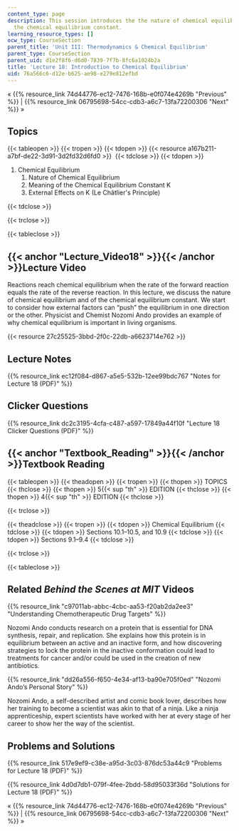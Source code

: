 ```yaml
---
content_type: page
description: This session introduces the the nature of chemical equilibrium and of
  the chemical equilibrium constant.
learning_resource_types: []
ocw_type: CourseSection
parent_title: 'Unit III: Thermodynamics & Chemical Equilibrium'
parent_type: CourseSection
parent_uid: d1e2f8f6-d6d0-7839-7f7b-8fc6a1024b2a
title: 'Lecture 18: Introduction to Chemical Equilibrium'
uid: 76a566c6-d12e-b625-ae98-e279e812efbd
---
```


« {{% resource_link 74d44776-ec12-7476-168b-e0f074e4269b "Previous" %}} | {{% resource_link 06795698-54cc-cdb3-a6c7-13fa72200306 "Next" %}} »

Topics
------

{{< tableopen >}}
{{< tropen >}}
{{< tdopen >}}
{{< resource a167b211-a7bf-de22-3d91-3d2fd32d6fd0 >}} 
{{< tdclose >}}
{{< tdopen >}}


1.  Chemical Equilibrium
    1.  Nature of Chemical Equilibrium
    2.  Meaning of the Chemical Equilibrium Constant K
    3.  External Effects on K (Le Châtlier's Principle)


{{< tdclose >}}

{{< trclose >}}

{{< tableclose >}}

{{< anchor "Lecture_Video18" >}}{{< /anchor >}}Lecture Video
------------------------------------------------------------

Reactions reach chemical equilibrium when the rate of the forward reaction equals the rate of the reverse reaction. In this lecture, we discuss the nature of chemical equilibrium and of the chemical equilibrium constant. We start to consider how external factors can “push” the equilibrium in one direction or the other. Physicist and Chemist Nozomi Ando provides an example of why chemical equilibrium is important in living organisms.

{{< resource 27c25525-3bbd-2f0c-22db-a6623714e762 >}}

Lecture Notes
-------------

{{% resource_link ec12f084-d867-a5e5-532b-12ee99bdc767 "Notes for Lecture 18 (PDF)" %}}

Clicker Questions
-----------------

{{% resource_link dc2c3195-4cfa-c487-a597-17849a44f10f "Lecture 18 Clicker Questions (PDF)" %}}

{{< anchor "Textbook_Reading" >}}{{< /anchor >}}Textbook Reading
----------------------------------------------------------------

{{< tableopen >}}
{{< theadopen >}}
{{< tropen >}}
{{< thopen >}}
TOPICS
{{< thclose >}}
{{< thopen >}}
5{{< sup "th" >}} EDITION
{{< thclose >}}
{{< thopen >}}
4{{< sup "th" >}} EDITION
{{< thclose >}}

{{< trclose >}}

{{< theadclose >}}
{{< tropen >}}
{{< tdopen >}}
Chemical Equilibrium
{{< tdclose >}}
{{< tdopen >}}
Sections 10.1–10.5, and 10.9
{{< tdclose >}}
{{< tdopen >}}
Sections 9.1–9.4
{{< tdclose >}}

{{< trclose >}}

{{< tableclose >}}

Related _Behind the Scenes at MIT_ Videos
-----------------------------------------

{{% resource_link "c97011ab-abbc-4cbc-aa53-f20ab2da2ee3" "Understanding Chemotherapeutic Drug Targets" %}}

Nozomi Ando conducts research on a protein that is essential for DNA synthesis, repair, and replication. She explains how this protein is in equilibrium between an active and an inactive form, and how discovering strategies to lock the protein in the inactive conformation could lead to treatments for cancer and/or could be used in the creation of new antibiotics.

{{% resource_link "dd26a556-f650-4e34-af13-ba90e705f0ed" "Nozomi Ando’s Personal Story" %}}

Nozomi Ando, a self-described artist and comic book lover, describes how her training to become a scientist was akin to that of a ninja. Like a ninja apprenticeship, expert scientists have worked with her at every stage of her career to show her the way of the scientist.

Problems and Solutions
----------------------

{{% resource_link 517e9ef9-c38e-a95d-3c03-876dc53a44c9 "Problems for Lecture 18 (PDF)" %}}

{{% resource_link 4d0d7db1-079f-4fee-2bdd-58d95033f36d "Solutions for Lecture 18 (PDF)" %}}

« {{% resource_link 74d44776-ec12-7476-168b-e0f074e4269b "Previous" %}} | {{% resource_link 06795698-54cc-cdb3-a6c7-13fa72200306 "Next" %}} »